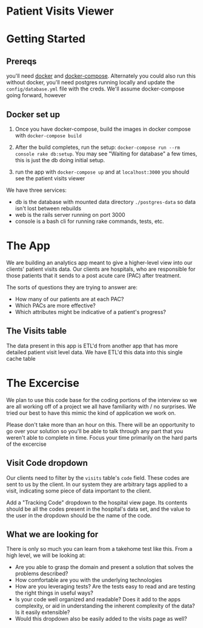 # Patient Visits Viewer

# Getting Started

## Prereqs
you'll need [docker](https://docs.docker.com/get-docker/) and [docker-compose](https://docs.docker.com/compose/install/).
Alternately you could also run this without docker, you'll need postgres running locally and update the `config/database.yml` file with the creds. We'll assume docker-compose going forward, however

## Docker set up
1. Once you have docker-compose, build the images in docker compose with `docker-compose build`

2. After the build completes, run the setup: `docker-compose run --rm console rake db:setup`. You may see "Waiting for database" a few times, this is just the db doing initial setup.

3. run the app with `docker-compose up` and at `localhost:3000` you should see the patient visits viewer

We have three services:
- db is the database with mounted data directory `./postgres-data` so data isn't lost between rebuilds
- web is the rails server running on port 3000
- console is a bash cli for running rake commands, tests, etc.


# The App
We are building an analytics app meant to give a higher-level view into our clients'
patient visits data. Our clients are hospitals, who are responsible for those
patients that it sends to a post acute care (PAC) after treatment.

The sorts of questions they are trying to answer are:
- How many of our patients are at each PAC?
- Which PACs are more effective?
- Which attributes might be indicative of a patient's progress?

## The Visits table
The data present in this app is ETL'd from another app that has more detailed
patient visit level data. We have ETL'd this data into this single cache table


# The Excercise
We plan to use this code base for the coding portions of the interview so we are all
working off of a project we all have familiarity with / no surprises. We tried
our best to have this mimic the kind of application we work on.

Please don't take more than an hour on this. There will be an opportunity to go
over your solution so you'll be able to talk through any part that you weren't
able to complete in time. Focus your time primarily on the hard parts of the excercise

## Visit Code dropdown
Our clients need to filter by the `visits` table's `code` field.
These codes are sent to us by the client. In our system they are arbitrary
tags applied to a visit, indicating some piece of data important to the client.

Add a "Tracking Code" dropdown to the hospital view page. Its contents should be
all the codes present in the hospital's data set, and the value to the user in
the dropdown should be the name of the code.

## What we are looking for
There is only so much you can learn from a takehome test like this. From a high level, we will be looking at:

- Are you able to grasp the domain and present a solution that solves the problems described?
- How comfortable are you with the underlying technologies
- How are you leveraging tests? Are the tests easy to read and are testing the right things in useful ways?
- Is your code well organized and readable? Does it add to the apps complexity, or aid in understanding the inherent complexity of the data? Is it easily extensible?
- Would this dropdown also be easily added to the visits page as well?
